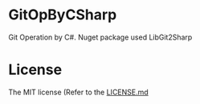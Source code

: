 # GitOpByCSharp
Git Operation by C#. Nuget package used LibGit2Sharp

# License
The MIT license (Refer to the [LICENSE.md](https://raw.githubusercontent.com/anandrajput007/GitOpByCSharp/master/LICENSE)

